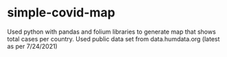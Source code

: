 # simple-covid-map
Used python with pandas and folium libraries to generate map that shows total cases per country. Used public data set from data.humdata.org (latest as per 7/24/2021)
